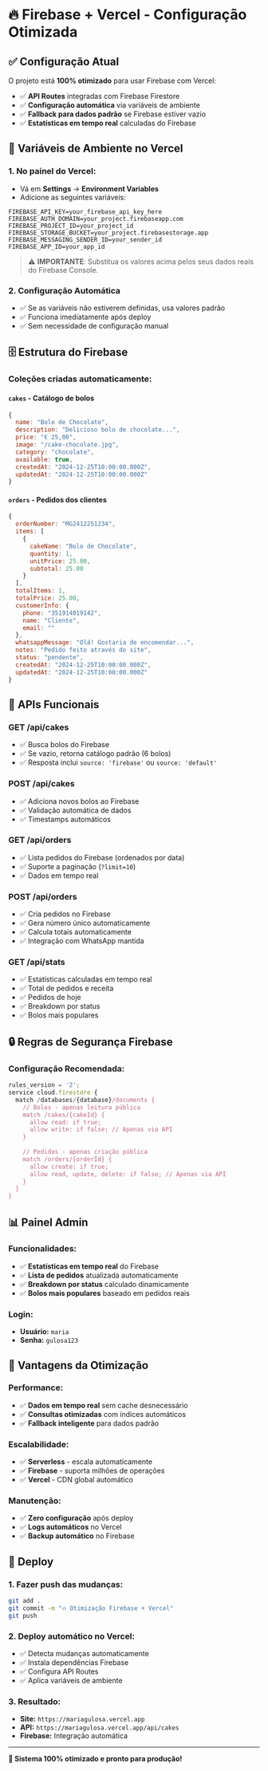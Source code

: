 # 🔥 Firebase + Vercel - Configuração Otimizada

## ✅ **Configuração Atual**

O projeto está **100% otimizado** para usar Firebase com Vercel:

- ✅ **API Routes** integradas com Firebase Firestore
- ✅ **Configuração automática** via variáveis de ambiente
- ✅ **Fallback para dados padrão** se Firebase estiver vazio
- ✅ **Estatísticas em tempo real** calculadas do Firebase

## 🔧 **Variáveis de Ambiente no Vercel**

### 1. **No painel do Vercel:**
- Vá em **Settings** → **Environment Variables**
- Adicione as seguintes variáveis:

```env
FIREBASE_API_KEY=your_firebase_api_key_here
FIREBASE_AUTH_DOMAIN=your_project.firebaseapp.com
FIREBASE_PROJECT_ID=your_project_id
FIREBASE_STORAGE_BUCKET=your_project.firebasestorage.app
FIREBASE_MESSAGING_SENDER_ID=your_sender_id
FIREBASE_APP_ID=your_app_id
```

> ⚠️ **IMPORTANTE**: Substitua os valores acima pelos seus dados reais do Firebase Console.

### 2. **Configuração Automática**
- ✅ Se as variáveis não estiverem definidas, usa valores padrão
- ✅ Funciona imediatamente após deploy
- ✅ Sem necessidade de configuração manual

## 🗄️ **Estrutura do Firebase**

### Coleções criadas automaticamente:

#### **`cakes`** - Catálogo de bolos
```javascript
{
  name: "Bolo de Chocolate",
  description: "Delicioso bolo de chocolate...",
  price: "€ 25,00",
  image: "/cake-chocolate.jpg",
  category: "chocolate",
  available: true,
  createdAt: "2024-12-25T10:00:00.000Z",
  updatedAt: "2024-12-25T10:00:00.000Z"
}
```

#### **`orders`** - Pedidos dos clientes
```javascript
{
  orderNumber: "MG2412251234",
  items: [
    {
      cakeName: "Bolo de Chocolate",
      quantity: 1,
      unitPrice: 25.00,
      subtotal: 25.00
    }
  ],
  totalItems: 1,
  totalPrice: 25.00,
  customerInfo: {
    phone: "351914019142",
    name: "Cliente",
    email: ""
  },
  whatsappMessage: "Olá! Gostaria de encomendar...",
  notes: "Pedido feito através do site",
  status: "pendente",
  createdAt: "2024-12-25T10:00:00.000Z",
  updatedAt: "2024-12-25T10:00:00.000Z"
}
```

## 🚀 **APIs Funcionais**

### **GET /api/cakes**
- ✅ Busca bolos do Firebase
- ✅ Se vazio, retorna catálogo padrão (6 bolos)
- ✅ Resposta inclui `source: 'firebase'` ou `source: 'default'`

### **POST /api/cakes**
- ✅ Adiciona novos bolos ao Firebase
- ✅ Validação automática de dados
- ✅ Timestamps automáticos

### **GET /api/orders**
- ✅ Lista pedidos do Firebase (ordenados por data)
- ✅ Suporte a paginação (`?limit=10`)
- ✅ Dados em tempo real

### **POST /api/orders**
- ✅ Cria pedidos no Firebase
- ✅ Gera número único automaticamente
- ✅ Calcula totais automaticamente
- ✅ Integração com WhatsApp mantida

### **GET /api/stats**
- ✅ Estatísticas calculadas em tempo real
- ✅ Total de pedidos e receita
- ✅ Pedidos de hoje
- ✅ Breakdown por status
- ✅ Bolos mais populares

## 🔒 **Regras de Segurança Firebase**

### **Configuração Recomendada:**
```javascript
rules_version = '2';
service cloud.firestore {
  match /databases/{database}/documents {
    // Bolos - apenas leitura pública
    match /cakes/{cakeId} {
      allow read: if true;
      allow write: if false; // Apenas via API
    }
    
    // Pedidos - apenas criação pública
    match /orders/{orderId} {
      allow create: if true;
      allow read, update, delete: if false; // Apenas via API
    }
  }
}
```

## 📊 **Painel Admin**

### **Funcionalidades:**
- ✅ **Estatísticas em tempo real** do Firebase
- ✅ **Lista de pedidos** atualizada automaticamente
- ✅ **Breakdown por status** calculado dinamicamente
- ✅ **Bolos mais populares** baseado em pedidos reais

### **Login:**
- **Usuário:** `maria`
- **Senha:** `gulosa123`

## 🎯 **Vantagens da Otimização**

### **Performance:**
- ✅ **Dados em tempo real** sem cache desnecessário
- ✅ **Consultas otimizadas** com índices automáticos
- ✅ **Fallback inteligente** para dados padrão

### **Escalabilidade:**
- ✅ **Serverless** - escala automaticamente
- ✅ **Firebase** - suporta milhões de operações
- ✅ **Vercel** - CDN global automático

### **Manutenção:**
- ✅ **Zero configuração** após deploy
- ✅ **Logs automáticos** no Vercel
- ✅ **Backup automático** no Firebase

## 🚀 **Deploy**

### **1. Fazer push das mudanças:**
```bash
git add .
git commit -m "🔥 Otimização Firebase + Vercel"
git push
```

### **2. Deploy automático no Vercel:**
- ✅ Detecta mudanças automaticamente
- ✅ Instala dependências Firebase
- ✅ Configura API Routes
- ✅ Aplica variáveis de ambiente

### **3. Resultado:**
- **Site:** `https://mariagulosa.vercel.app`
- **API:** `https://mariagulosa.vercel.app/api/cakes`
- **Firebase:** Integração automática

---

**🎉 Sistema 100% otimizado e pronto para produção!** 